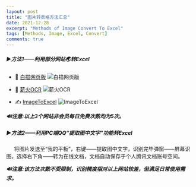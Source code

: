 ```yaml
---
layout: post
title: "图片转表格方法汇总"
date: 2021-12-28
excerpt: "Methods of Image Convert To Excel"
tags: [Methods, Image, Excel, Convert]
comments: true
---
```


##### ▶️方法1——利用部分网站🌏转Excel
- 📌 [白描网页版](https://web.baimiaoapp.com/image-to-excel)
![](https://github.com/guitarliu/guitarliu.github.io/tree/master/assets/img/白描网页版.png "白描网页版")

- 🚩 [薪火OCR](https://web.baimiaoapp.com/image-to-excel)
![](https://github.com/guitarliu/guitarliu.github.io/tree/master/assets/img/薪火OCR.png "薪火OCR")

- ✍️ [ImageToExcel](https://web.baimiaoapp.com/image-to-excel)
![](https://github.com/guitarliu/guitarliu.github.io/tree/master/assets/img/ImageToExcel.png "ImageToExcel")

***🔊注意:以上3个网站非会员每日免费次数均为5次。***

##### ▶️方法2——利用PC端QQ“提取图中文字”功能转Excel

&ensp;&ensp;&ensp;将图片发送至“我的平板”，右键——提取图中文字，识别完毕弹窗——屏幕识图，选择右下角——转为在线文档，文档自动保存于个人腾讯文档账号空间。

***🔊注意:该方法次数不受限制，识别精度相对以上网站较差，但满足日常使用需求。***